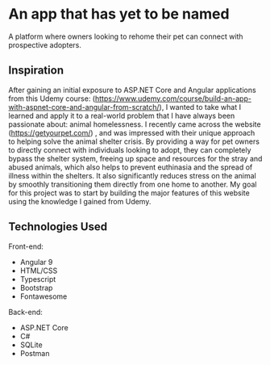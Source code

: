 # An app that has yet to be named
A platform where owners looking to rehome their pet can connect with prospective adopters.

## Inspiration
After gaining an initial exposure to ASP.NET Core and Angular applications from this Udemy course: (https://www.udemy.com/course/build-an-app-with-aspnet-core-and-angular-from-scratch/),
I wanted to take what I learned and apply it to a real-world problem that I have always been passionate about: animal homelessness. I recently came across the website (https://getyourpet.com/) , and was impressed with their unique approach to helping solve the animal shelter
crisis. By providing a way for pet owners to directly connect with individuals looking to adopt, they can completely bypass the shelter system,
freeing up space and resources for the stray and abused animals, which also helps to prevent euthinasia and the spread of illness within the shelters.
It also significantly reduces stress on the animal by smoothly transitioning them directly from one home to another.
My goal for this project was to start by building the major features of this website using the knowledge I gained from Udemy.

## Technologies Used

Front-end:
- Angular 9
- HTML/CSS
- Typescript
- Bootstrap
- Fontawesome

Back-end:
- ASP.NET Core
- C#
- SQLite
- Postman
